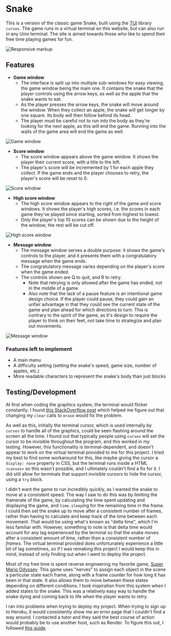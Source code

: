# Snake

This is a version of the classic game Snake, built using the [TUI](https://en.wikipedia.org/wiki/Text-based_user_interface) library `curses`.
The game runs in a virtual terminal on this website, but can also run in any Unix terminal.
The site is aimed towards those who like to spend their free time playing games for fun.

![Responsive markup]()

## Features

- __Game window__
    - The interface is split up into multiple sub-windows for easy viewing, the game window being the main one.
      It contains the snake that the player controls using the arrow keys, as well as the apple that the snake wants to eat.
    - As the player presses the arrow keys, the snake will move around the window.
      When they collect an apple, the snake will get longer by one square.
      Its body will then follow behind its head.
    - The player must be careful not to run into the body as they're looking for the next apple, as this will end the game.
      Running into the walls of the game area will end the game as well.

![Game window]()

- __Score window__
    - The score window appears above the game window.
      It shows the player their current score, with a title to the left.
    - The player's score will be incremented by 1 for each apple they collect.
      If the game ends and the player chooses to retry, the player's score will be reset to 0.

![Score window]()

- __High score window__
    - The high score window appears to the right of the game and score windows.
      It shows the player's high scores, i.e. the scores in each game they've played since starting, sorted from highest to lowest.
    - Only the player's top 10 scores can be shown due to the height of the window; the rest will be cut off.

![High score window]()

- __Message window__
    - The message window serves a double purpose: it shows the game's controls to the player, and it presents them with a congratulatory message when the game ends.
    - The congratulatory message varies depending on the player's score when the game ended.
    - The controls shown are Q to quit, and R to retry.
      - Note that retrying is only allowed after the game has ended, not in the middle of a game.
      - Also note that the lack of a pause feature is an intentional game design choice.
        If the player could pause, they could gain an unfair advantage in that they could see the current state of the game and plan ahead for which directions to turn.
        This is contrary to the spirit of the game, as it's design to require the player to think on their feet, not take time to strategize and plan out movements.

![Message window]()

### Features left to implement

- A main menu
- A difficulty setting (setting the snake's speed, game size, number of apples, etc.)
- More readable characters to represent the snake's body than just blocks

## Testing/Development

At first when coding the graphics system, the terminal would flicker constantly.
I found [this StackOverflow post](https://stackoverflow.com/a/24966639) which helped me figure out that changing my `clear` calls to `erase` would fix the problem.

As well as this, initially the terminal cursor, which is used internally by `curses` to handle all of the graphics, could be seen flashing around the screen all the time.
I found out that typically people using `curses` will set the cursor to be invisible throughout the program, and this worked in my testing.
However, this functionality is terminal-dependent, and doesn't appear to work on the virtual terminal provided to me for this project.
I tried my best to find some workaround for this, like maybe giving the cursor a `display: none` property in CSS, but the terminal runs inside a HTML `<canvas>` so this wasn't possible, and I ultimately couldn't find a fix for it.
I did still allow for terminals that support invisible cursors to hide the cursor, using a `try` block.

I didn't want the game to run incredibly quickly, as I wanted the snake to move at a consistent speed.
The way I saw to do this was by limiting the framerate of the game, by calculating the time spent updating and displaying the game, and `time.sleep`ing for the remaining time in the frame.
I could then set the snake up to move after a consistent number of frames, rather than having to calculate and keep track of the time between each movement.
That would be using what's known as "delta time", which I'm less familiar with.
However, something to note is that delta time would account for any lag experienced by the terminal so that the snake moves after a consistent amount of *time*, rather than a consistent number of *frames*.
The virtual terminal provided does unfortunately experience a little bit of lag sometimes, so if I was remaking this project I would keep this in mind, instead of only finding out when I went to deploy the project. 

Most of my free time is spent reverse engineering my favorite game, [Super Mario Odyssey](https://en.wikipedia.org/wiki/Super_Mario_Odyssey).
This game uses "nerves" to assign each object in the scene a particular state each frame, along with a frame counter for how long it has been in that state.
It also allows them to move between these states depending on different conditions.
I took inspiration from this system when I added states to the snake.
This was a relatively easy way to handle the snake dying and coming back to life when the player wants to retry.

I ran into problems when trying to deploy my project.
When trying to sign up to Heroku, it would consistently show me an error page that I couldn't find a way around.
I contacted a tutor and they said the best course of action would probably be to use another host, such as Render.
To figure this out, I followed [this guide](https://code-institute-students.github.io/deployment-docs/10-pp3/).
